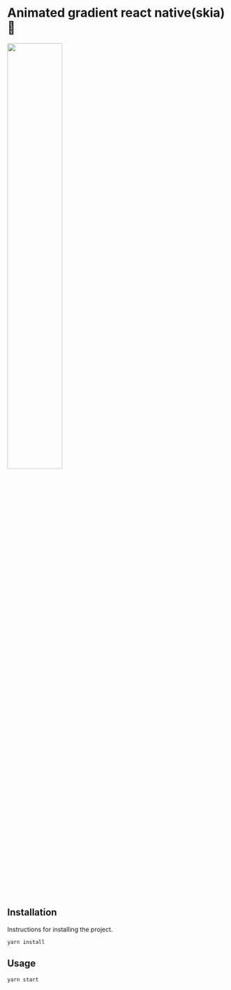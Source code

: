 <h1>
    Animated gradient react native(skia) 🦄
</h1>

<img src="Screen Recording iPhone 15 Pro Max May 23.gif" width="50%">

## Installation

Instructions for installing the project.
```
yarn install
```
## Usage

```
yarn start
```
 
